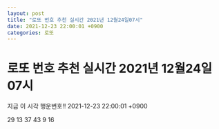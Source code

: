 ```yaml
---
layout: post
title: "로또 번호 추천 실시간 2021년 12월24일07시"
date: 2021-12-23 22:00:01 +0900
categories: 로또
---
```


# 로또 번호 추천 실시간 2021년 12월24일07시

지금 이 시각 행운번호!! 2021-12-23 22:00:01 +0900

 29  13  37  43  9  16 

